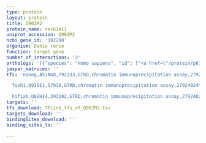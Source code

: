 ```yaml
---
type: protein
layout: protein
title: Q90ZM2
protein_name: sec61al1
uniprot_accession: Q90ZM2
ncbi_gene_id: '192298'
organism: Danio rerio
function: target gene
number_of_interactions: '3'
orthologs: '[{"species": "Homo sapiens", "id": ["<a href=\"/protein/p61619\">P61619</a>"]}, {"species": "Mus musculus", "id": ["<a href=\"/protein/p61620\">P61620</a>"]}, {"species": "Rattus norvegicus", "id": ["P61621"]}, {"species": "Drosophila melanogaster", "id": ["<a href=\"/protein/q8stg9\">Q8STG9</a>"]}, {"species": "Caenorhabditis elegans", "id": ["<a href=\"/protein/o18239\">O18239</a>"]}, {"species": "Saccharomyces cerevisiae", "id": ["<a href=\"/protein/p32915\">P32915</a>"]}]'
jaspar_matrices: ''
tfs: 'nanog,A5JNG8,792333,GTRD,chromatin immunoprecipitation assay,27924024%5Buid%5D,No

  foxh1,Q9I9E1,57930,GTRD,chromatin immunoprecipitation assay,27924024%5Buid%5D,No

  hif1ab,Q6EHI4,393202,GTRD,chromatin immunoprecipitation assay,27924024%5Buid%5D,No'
targets: ''
tfs_download: TFLink_tfs_of_Q90ZM2.tsv
targets_download: ''
bindingSites_download: ''
binding_sites_ls: ''

---
```


